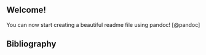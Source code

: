 ## Welcome!

You can now start creating a beautiful readme file using pandoc! [@pandoc]

## Bibliography
